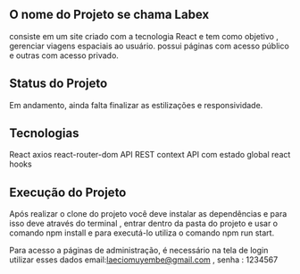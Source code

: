 ## O nome do Projeto se chama Labex
consiste em um site criado com a tecnologia React  e tem como objetivo , gerenciar viagens espaciais ao usuário.
possui páginas com acesso público  e outras com acesso privado.

## Status do Projeto
Em andamento, ainda falta finalizar as estilizações e responsividade.

## Tecnologias
 React
 axios
 react-router-dom
 API REST
 context API com estado global
 react hooks
 

## Execução do Projeto

Após realizar o clone do projeto você deve instalar as dependências e para isso deve através do terminal , entrar dentro 
da pasta do projeto e usar o comando npm install  e para executá-lo utiliza o comando npm run start.

Para acesso a páginas de administração, é necessário na tela de login utilizar esses dados email:laeciomuyembe@gmail.com  , senha : 1234567





